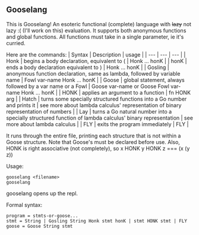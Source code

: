 ## Gooselang
This is Gooselang! An esoteric functional (complete) language with ~~lazy~~ not lazy :( (I'll work on this) evaluation. It supports both anonymous functions and global functions. All functions must take in a single parameter, ie it's curried.

Here are the commands:
| Syntax | Description | usage |
| --- | --- | --- |
| Honk | begins a body declaration, equivalent to ( | Honk ... honK |
| honK | ends a body declaration equivalent to ) | Honk ... honK |
| Gosling | anonymous function declaration, same as lambda, followed by variable name | Fowl var-name Honk ... honK |
| Goose | global statement, always followed by a var name or a Fowl | Goose var-name or Goose Fowl var-name Honk ... honK |
| HONK | applies an argument to a function | fn HONK arg |
| Hatch | turns some specially structured functions into a Go number and prints it | see more about lambda calculus' representation of binary representation of numbers |
| Lay | turns a Go natural number into a specially structured function of lambda calculus' binary representation | see more about lambda calculus |
| FLY | exits the program immediately | FLY |

It runs through the entire file, printing each structure that is not within a Goose structure. Note that Goose's must be declared before use.
Also, HONK is right associative (not completely), so x HONK y HONK z === (x (y z))

Usage:
```
gooselang <filename>
gooselang
```

gooselang opens up the repl.

Formal syntax:
```
program = stmts-or-goose...
stmt = String | Gosling String Honk stmt honK | stmt HONK stmt | FLY
goose = Goose String stmt
```
